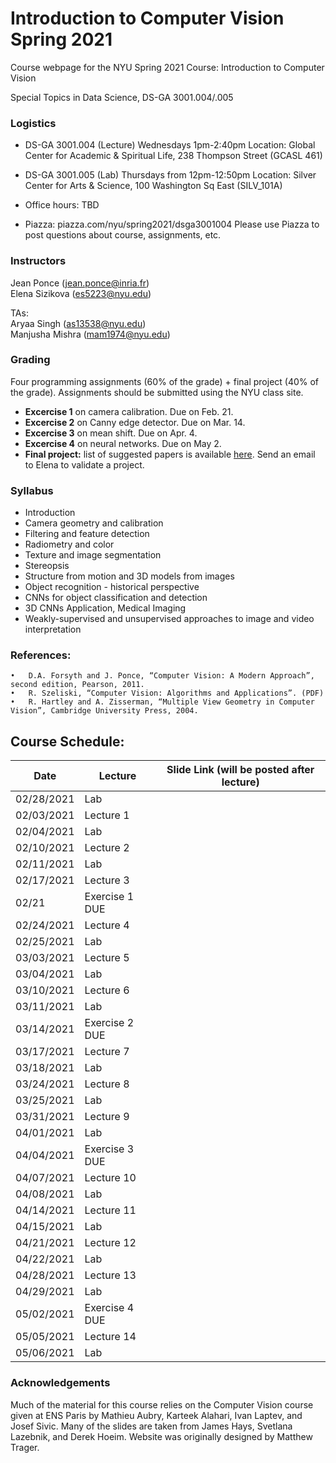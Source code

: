 # Introduction to Computer Vision Spring 2021
Course webpage for the NYU Spring 2021 Course: Introduction to Computer Vision

Special Topics in Data Science, DS-GA 3001.004/.005

### Logistics

* DS-GA 3001.004 (Lecture) 
Wednesdays 1pm-2:40pm Location: Global Center for Academic & Spiritual Life, 238 Thompson Street (GCASL 461)

* DS-GA 3001.005 (Lab) 
Thursdays from 12pm-12:50pm Location: Silver Center for Arts & Science, 100 Washington Sq East (SILV_101A)

* Office hours: TBD

* Piazza: piazza.com/nyu/spring2021/dsga3001004
Please use Piazza to post questions about course, assignments, etc.

### Instructors

Jean Ponce (jean.ponce@inria.fr)  
Elena Sizikova (es5223@nyu.edu)

TAs:  
Aryaa Singh (as13538@nyu.edu)  
Manjusha Mishra (mam1974@nyu.edu)

### Grading

Four programming assignments (60% of the grade) + final project (40% of the
grade). Assignments should be submitted using the NYU class site.

* **Excercise 1** on camera calibration.
Due on Feb. 21.
* **Excercise 2** on Canny edge detector.
Due on Mar. 14.
* **Excercise 3** on mean shift. 
Due on Apr. 4.
* **Excercise 4** on neural networks.
Due on May 2.
* **Final project:** list of suggested papers is available [here](https://docs.google.com/document/d/15wjCUedE69u1c5ijW3S407oxISkLNlnHvB8ztOSvUUg/edit?usp=sharing). Send an email to Elena to validate a project. 

### Syllabus
  * Introduction
  * Camera geometry and calibration
  * Filtering and feature detection
  * Radiometry and color
  * Texture and image segmentation
  * Stereopsis
  * Structure from motion and 3D models from images
  * Object recognition - historical perspective
  * CNNs for object classification and detection
  * 3D CNNs Application, Medical Imaging
  * Weakly-supervised and unsupervised approaches to image and video interpretation 

### References:
	•	D.A. Forsyth and J. Ponce, “Computer Vision: A Modern Approach”, second edition, Pearson, 2011.
	•	R. Szeliski, “Computer Vision: Algorithms and Applications”. (PDF)
	•	R. Hartley and A. Zisserman, “Multiple View Geometry in Computer Vision”, Cambridge University Press, 2004.
  
## Course Schedule: 
  | Date | Lecture | Slide Link (will be posted after lecture) |
|-|-|-|
| 02/28/2021 | Lab  |  |
| 02/03/2021 | Lecture 1 |  |
| 02/04/2021 | Lab |  |
| 02/10/2021 | Lecture 2 |  |
| 02/11/2021 | Lab |  |
| 02/17/2021 | Lecture 3 |  |
| 02/21 | Exercise 1 DUE |  |
| 02/24/2021 | Lecture 4 |  |
| 02/25/2021 | Lab |  |
| 03/03/2021 | Lecture 5 |  |
| 03/04/2021 | Lab |  |
| 03/10/2021 | Lecture 6 |  |
| 03/11/2021 | Lab |  |
| 03/14/2021 | Exercise 2 DUE |  |
| 03/17/2021 | Lecture 7 |  |
| 03/18/2021 | Lab |  |
| 03/24/2021 | Lecture 8 |  |
| 03/25/2021 | Lab |  |
| 03/31/2021 | Lecture 9 |  |
| 04/01/2021 | Lab |  |
| 04/04/2021 | Exercise 3 DUE |  |
| 04/07/2021 | Lecture 10 |  |
| 04/08/2021 | Lab |  |
| 04/14/2021 | Lecture 11 |  |
| 04/15/2021 | Lab |  |
| 04/21/2021 | Lecture 12 |  |
| 04/22/2021 | Lab |  |
| 04/28/2021 | Lecture 13 |  |
| 04/29/2021 | Lab |  |
| 05/02/2021 | Exercise 4 DUE |  |
| 05/05/2021 | Lecture 14 |  |
| 05/06/2021 | Lab |  |

### Acknowledgements
Much of the material for this course relies on the Computer Vision course given at ENS Paris by Mathieu Aubry, Karteek Alahari, Ivan Laptev, and Josef Sivic. Many of the slides are taken from James Hays, Svetlana Lazebnik, and Derek Hoeim. Website was originally designed by Matthew Trager.
